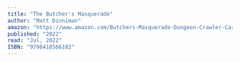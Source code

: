```yaml
---
title: "The Butcher's Masquerade"
author: "Matt Dinniman"
amazon: "https://www.amazon.com/Butchers-Masquerade-Dungeon-Crawler-Carl/dp/B09SXWWNWH/"
published: "2022"
read: "Jul, 2022"
ISBN: "9798418566102"
---
```


